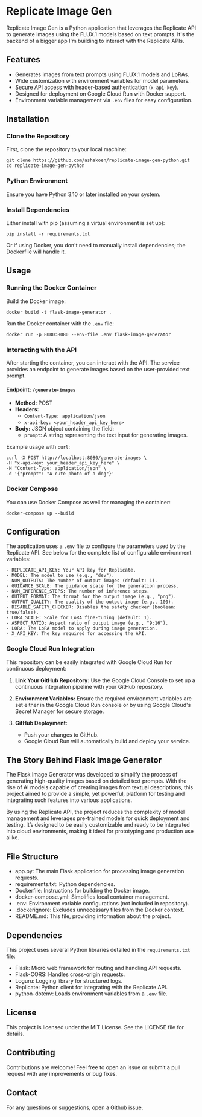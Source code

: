 # Replicate Image Gen

Replicate Image Gen is a Python application that leverages the Replicate API to generate images using the FLUX.1 models based on text prompts. It's the backend of a bigger app I'm building to interact with the Replicate APIs.

## Features

- Generates images from text prompts using FLUX.1 models and LoRAs.
- Wide customization with environment variables for model parameters.
- Secure API access with header-based authentication (`x-api-key`).
- Designed for deployment on Google Cloud Run with Docker support.
- Environment variable management via `.env` files for easy configuration.

## Installation

### Clone the Repository
First, clone the repository to your local machine:

```
git clone https://github.com/ashakoen/replicate-image-gen-python.git
cd replicate-image-gen-python
```

### Python Environment
Ensure you have Python 3.10 or later installed on your system.

### Install Dependencies
Either install with pip (assuming a virtual environment is set up):

```
pip install -r requirements.txt
 ```

Or if using Docker, you don't need to manually install dependencies; the Dockerfile will handle it.

## Usage

### Running the Docker Container

Build the Docker image:

```
docker build -t flask-image-generator .
```

Run the Docker container with the `.env` file:
```
docker run -p 8080:8080 --env-file .env flask-image-generator
```

### Interacting with the API

After starting the container, you can interact with the API. The service provides an endpoint to generate images based on the user-provided text prompt.

#### Endpoint: `/generate-images`

- **Method:** POST
- **Headers:**
  - `Content-Type: application/json`
  - `x-api-key: <your_header_api_key_here>`
- **Body:** JSON object containing the field:
  - `prompt`: A string representing the text input for generating images.

Example usage with `curl`:
```
curl -X POST http://localhost:8080/generate-images \
-H "x-api-key: your_header_api_key_here" \
-H "Content-Type: application/json" \
-d '{"prompt": "A cute photo of a dog"}'
```

### Docker Compose

You can use Docker Compose as well for managing the container:
```
docker-compose up --build
```
## Configuration

The application uses a `.env` file to configure the parameters used by the Replicate API. See below for the complete list of configurable environment variables:
```
- REPLICATE_API_KEY: Your API key for Replicate.
- MODEL: The model to use (e.g., "dev").
- NUM_OUTPUTS: The number of output images (default: 1).
- GUIDANCE_SCALE: The guidance scale for the generation process.
- NUM_INFERENCE_STEPS: The number of inference steps.
- OUTPUT_FORMAT: The format for the output image (e.g., "png").
- OUTPUT_QUALITY: The quality of the output image (e.g., 100).
- DISABLE_SAFETY_CHECKER: Disables the safety checker (boolean: true/false).
- LORA_SCALE: Scale for LoRA fine-tuning (default: 1).
- ASPECT_RATIO: Aspect ratio of output image (e.g., "9:16").
- LORA: The LoRA model to apply during image generation.
- X_API_KEY: The key required for accessing the API.
```
### Google Cloud Run Integration

This repository can be easily integrated with Google Cloud Run for continuous deployment:

1. **Link Your GitHub Repository:** Use the Google Cloud Console to set up a continuous integration pipeline with your GitHub repository.

2. **Environment Variables:** Ensure the required environment variables are set either in the Google Cloud Run console or by using Google Cloud's Secret Manager for secure storage.

3. **GitHub Deployment:**
   - Push your changes to GitHub.
   - Google Cloud Run will automatically build and deploy your service.

## The Story Behind Flask Image Generator

The Flask Image Generator was developed to simplify the process of generating high-quality images based on detailed text prompts. With the rise of AI models capable of creating images from textual descriptions, this project aimed to provide a simple, yet powerful, platform for testing and integrating such features into various applications.

By using the Replicate API, the project reduces the complexity of model management and leverages pre-trained models for quick deployment and testing. It’s designed to be easily customizable and ready to be integrated into cloud environments, making it ideal for prototyping and production use alike.

## File Structure

- app.py: The main Flask application for processing image generation requests.
- requirements.txt: Python dependencies.
- Dockerfile: Instructions for building the Docker image.
- docker-compose.yml: Simplifies local container management.
- .env: Environment variable configurations (not included in repository).
- .dockerignore: Excludes unnecessary files from the Docker context.
- README.md: This file, providing information about the project.

## Dependencies

This project uses several Python libraries detailed in the `requirements.txt` file:

- Flask: Micro web framework for routing and handling API requests.
- Flask-CORS: Handles cross-origin requests.
- Loguru: Logging library for structured logs.
- Replicate: Python client for integrating with the Replicate API.
- python-dotenv: Loads environment variables from a `.env` file.

## License

This project is licensed under the MIT License. See the LICENSE file for details.

## Contributing

Contributions are welcome! Feel free to open an issue or submit a pull request with any improvements or bug fixes.

## Contact

For any questions or suggestions, open a Github issue.
